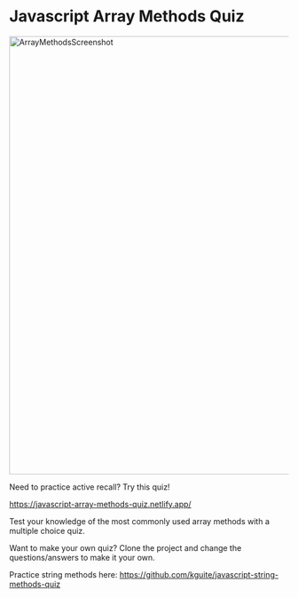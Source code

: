 # Javascript Array Methods Quiz

<img width="789" alt="ArrayMethodsScreenshot" src="https://user-images.githubusercontent.com/33885541/132734352-a70454c8-5b93-419a-99c6-24b22f7188b7.png">

Need to practice active recall?  Try this quiz! 

https://javascript-array-methods-quiz.netlify.app/

Test your knowledge of the most commonly used array methods with a multiple choice quiz.

Want to make your own quiz? Clone the project and change the questions/answers to make it your own.

Practice string methods here: https://github.com/kguite/javascript-string-methods-quiz
